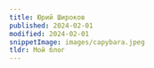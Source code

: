 ```yaml
---
title: Юрий Широков
published: 2024-02-01
modified: 2024-02-01
snippetImage: images/capybara.jpeg
tldr: Мой блог
---
```


